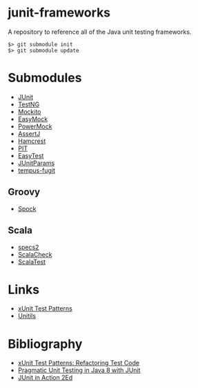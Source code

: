 # junit-frameworks
A repository to reference all of the Java unit testing frameworks.

    $> git submodule init
    $> git submodule update
  
Submodules
==========
* [JUnit](http://junit.org/)
* [TestNG](http://testng.org/doc/index.html)
* [Mockito](http://mockito.org/)
* [EasyMock](http://easymock.org/)
* [PowerMock](http://code.google.com/p/powermock/)
* [AssertJ](http://joel-costigliola.github.io/assertj/)
* [Hamcrest](http://hamcrest.org/)
* [PIT](http://pitest.org/)
* [EasyTest](https://github.com/EaseTech/easytest-core)
* [JUnitParams](http://pragmatists.github.io/JUnitParams/)
* [tempus-fugit](http://tempusfugitlibrary.org/)

Groovy
------
* [Spock](http://code.google.com/p/spock/)

Scala
-----
* [specs2](http://etorreborre.github.io/specs2/)
* [ScalaCheck](http://www.scalacheck.org/)
* [ScalaTest](http://www.scalatest.org/)

Links
=====
* [xUnit Test Patterns](http://xunitpatterns.com/)
* [Unitils](http://www.unitils.org/)


Bibliography
============
* [xUnit Test Patterns: Refactoring Test Code](http://www.amazon.com/gp/product/0131495054/ref=as_li_tl?ie=UTF8&camp=1789&creative=390957&creativeASIN=0131495054&linkCode=as2&tag=folkengine-20&linkId=N5R3PC6EVMNTATYP)
* [Pragmatic Unit Testing in Java 8 with JUnit](http://www.amazon.com/gp/product/1941222595/ref=as_li_tl?ie=UTF8&camp=1789&creative=390957&creativeASIN=1941222595&linkCode=as2&tag=folkengine-20&linkId=JBO3TSZVKW45R4O6)
* [JUnit in Action 2Ed](http://www.amazon.com/gp/product/1935182021/ref=as_li_tl?ie=UTF8&camp=1789&creative=390957&creativeASIN=1935182021&linkCode=as2&tag=folkengine-20&linkId=YEDJLJPALDUKTN2W)
